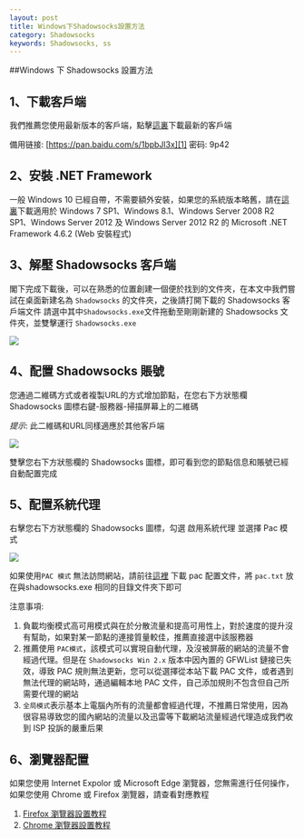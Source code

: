 ```yaml
---
layout: post
title: Windows下Shadowsocks設置方法
category: Shadowsocks
keywords: Shadowsocks, ss
---
```


##Windows 下 Shadowsocks 設置方法

## 1、下載客戶端

我們推薦您使用最新版本的客戶端，點擊[這裏](https://github.com/shadowsocks/shadowsocks-windows/releases)下載最新的客戶端

備用链接: [https://pan.baidu.com/s/1bpbJl3x][1] 密码: 9p42

## 2、安裝 .NET Framework

一般 Windows 10 已經自帶，不需要額外安裝，如果您的系統版本略舊，請在[這裏](https://www.microsoft.com/zh-tw/download/details.aspx?id=53345)下載適用於 Windows 7 SP1、Windows 8.1、Windows Server 2008 R2 SP1、Windows Server 2012 及 Windows Server 2012 R2 的 Microsoft .NET Framework 4.6.2 (Web 安裝程式)

## 3、解壓 Shadowsocks 客戶端

閣下完成下載後，可以在熟悉的位置創建一個便於找到的文件夾，在本文中我們嘗試在桌面新建名為 `Shadowsocks` 的文件夾，之後請打開下載的 Shadowsocks 客戶端文件 請選中其中`Shadowsocks.exe`文件拖動至剛剛新建的 Shadowsocks 文件夾，並雙擊運行 `Shadowsocks.exe`

![](https://ooo.0o0.ooo/2017/05/22/5922f811318ad.png)

## 4、配置 Shadowsocks 賬號

您通過二維碼方式或者複製URL的方式增加節點，在您右下方狀態欄 Shadowsocks 圖標右鍵-服務器-掃描屏幕上的二維碼

*提示*: 此二維碼和URL同樣適應於其他客戶端

![](https://ooo.0o0.ooo/2017/05/22/5922fa22e6d8e.png)

雙擊您右下方狀態欄的 Shadowsocks 圖標，即可看到您的節點信息和賬號已經自動配置完成

## 5、配置系統代理

右擊您右下方狀態欄的 Shadowsocks 圖標，勾選 啟用系統代理 並選擇 Pac 模式

![](https://ooo.0o0.ooo/2017/05/22/5922fe379b134.png)

如果使用`PAC 模式` 無法訪問網站，請前往[這裡](https://portal.shadowsocks.la/dl.php?type=d&id=14) 下載 pac 配置文件，將 `pac.txt` 放在與shadowsocks.exe 相同的目錄文件夾下即可

注意事項:

1. 負載均衡模式高可用模式與在於分散流量和提高可用性上，對於速度的提升沒有幫助，如果對某一節點的連接質量較佳，推薦直接選中該服務器
2. 推薦使用 `PAC模式`，該模式可以實現自動代理，及沒被屏蔽的網站的流量不會經過代理。但是在 `Shadowsocks Win 2.x` 版本中因內置的 GFWList 鏈接已失效，導致 PAC 規則無法更新，您可以從選擇從本站下載 PAC 文件，或者遇到無法代理的網站時，通過編輯本地 PAC 文件，自己添加規則不包含但自己所需要代理的網站
3. `全局模式`表示基本上電腦內所有的流量都會經過代理，不推薦日常使用，因為很容易導致您的國內網站的流量以及迅雷等下載網站流量經過代理造成我們收到 ISP 投訴的嚴重后果

## 6、瀏覽器配置

如果您使用 Internet Expolor 或 Microsoft Edge 瀏覽器，您無需進行任何操作，如果您使用 Chrome 或 Firefox 瀏覽器，請查看對應教程

1. [Firefox 瀏覽器設置教程](https://github.com/Shadowsocks-Wiki/shadowsocks/blob/master/7-1-firefox-settings.md)
2. [Chrome 瀏覽器設置教程](https://github.com/Shadowsocks-Wiki/shadowsocks/blob/master/7-2-chrome-settings.md)


  [1]: https://pan.baidu.com/s/1bpbJl3x
